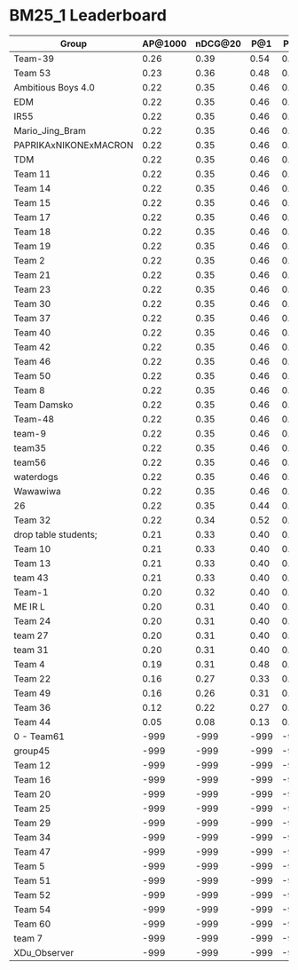 # BM25_1 Leaderboard

| Group | AP@1000 | nDCG@20 | P@1 | P@5 |
|-----|-----|-----|-----|-----|
| Team-39 | 0.26 | 0.39 | 0.54 | 0.33 |
| Team 53 | 0.23 | 0.36 | 0.48 | 0.31 |
| Ambitious Boys 4.0 | 0.22 | 0.35 | 0.46 | 0.30 |
| EDM | 0.22 | 0.35 | 0.46 | 0.30 |
| IR55 | 0.22 | 0.35 | 0.46 | 0.30 |
| Mario_Jing_Bram | 0.22 | 0.35 | 0.46 | 0.30 |
| PAPRIKAxNIKONExMACRON | 0.22 | 0.35 | 0.46 | 0.30 |
| TDM | 0.22 | 0.35 | 0.46 | 0.30 |
| Team 11 | 0.22 | 0.35 | 0.46 | 0.30 |
| Team 14 | 0.22 | 0.35 | 0.46 | 0.30 |
| Team 15 | 0.22 | 0.35 | 0.46 | 0.30 |
| Team 17 | 0.22 | 0.35 | 0.46 | 0.30 |
| Team 18 | 0.22 | 0.35 | 0.46 | 0.30 |
| Team 19 | 0.22 | 0.35 | 0.46 | 0.30 |
| Team 2 | 0.22 | 0.35 | 0.46 | 0.30 |
| Team 21 | 0.22 | 0.35 | 0.46 | 0.30 |
| Team 23 | 0.22 | 0.35 | 0.46 | 0.30 |
| Team 30 | 0.22 | 0.35 | 0.46 | 0.30 |
| Team 37 | 0.22 | 0.35 | 0.46 | 0.30 |
| Team 40 | 0.22 | 0.35 | 0.46 | 0.30 |
| Team 42 | 0.22 | 0.35 | 0.46 | 0.30 |
| Team 46 | 0.22 | 0.35 | 0.46 | 0.30 |
| Team 50 | 0.22 | 0.35 | 0.46 | 0.30 |
| Team 8 | 0.22 | 0.35 | 0.46 | 0.30 |
| Team Damsko | 0.22 | 0.35 | 0.46 | 0.30 |
| Team-48 | 0.22 | 0.35 | 0.46 | 0.30 |
| team-9 | 0.22 | 0.35 | 0.46 | 0.30 |
| team35 | 0.22 | 0.35 | 0.46 | 0.30 |
| team56 | 0.22 | 0.35 | 0.46 | 0.30 |
| waterdogs | 0.22 | 0.35 | 0.46 | 0.30 |
| Wawawiwa | 0.22 | 0.35 | 0.46 | 0.30 |
| 26 | 0.22 | 0.35 | 0.44 | 0.30 |
| Team 32 | 0.22 | 0.34 | 0.52 | 0.31 |
| drop table students; | 0.21 | 0.33 | 0.40 | 0.30 |
| Team 10 | 0.21 | 0.33 | 0.40 | 0.30 |
| Team 13 | 0.21 | 0.33 | 0.40 | 0.30 |
| team 43 | 0.21 | 0.33 | 0.40 | 0.30 |
| Team-1 | 0.20 | 0.32 | 0.40 | 0.28 |
| ME IR L | 0.20 | 0.31 | 0.40 | 0.29 |
| Team 24 | 0.20 | 0.31 | 0.40 | 0.29 |
| team 27 | 0.20 | 0.31 | 0.40 | 0.29 |
| team 31 | 0.20 | 0.31 | 0.40 | 0.29 |
| Team 4 | 0.19 | 0.31 | 0.48 | 0.28 |
| Team 22 | 0.16 | 0.27 | 0.33 | 0.26 |
| Team 49 | 0.16 | 0.26 | 0.31 | 0.26 |
| Team 36 | 0.12 | 0.22 | 0.27 | 0.22 |
| Team 44 | 0.05 | 0.08 | 0.13 | 0.09 |
| 0 - Team61 | -999 | -999 | -999 | -999 |
| group45 | -999 | -999 | -999 | -999 |
| Team 12 | -999 | -999 | -999 | -999 |
| Team 16 | -999 | -999 | -999 | -999 |
| Team 20 | -999 | -999 | -999 | -999 |
| Team 25 | -999 | -999 | -999 | -999 |
| Team 29 | -999 | -999 | -999 | -999 |
| Team 34 | -999 | -999 | -999 | -999 |
| Team 47 | -999 | -999 | -999 | -999 |
| Team 5 | -999 | -999 | -999 | -999 |
| Team 51 | -999 | -999 | -999 | -999 |
| Team 52 | -999 | -999 | -999 | -999 |
| Team 54 | -999 | -999 | -999 | -999 |
| Team 60 | -999 | -999 | -999 | -999 |
| team 7 | -999 | -999 | -999 | -999 |
| XDu_Observer | -999 | -999 | -999 | -999 |

